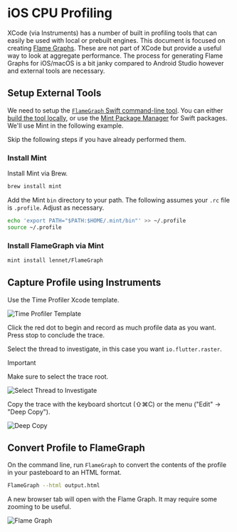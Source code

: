 # iOS CPU Profiling

XCode (via Instruments) has a number of built in profiling tools that can easily be used with local or prebuilt engines. This document is focused on creating [Flame Graphs](https://www.brendangregg.com/flamegraphs.html). These are not part of XCode but provide a useful way to look at aggregate performance. The process for generating Flame Graphs for iOS/macOS is a bit janky compared to Android Studio however and external tools are necessary.

## Setup External Tools

We need to setup the [`FlameGraph` Swift command-line tool](https://github.com/lennet/FlameGraph). You can either [build the tool locally](https://github.com/lennet/FlameGraph?tab=readme-ov-file#swift-package-manager), or use the [Mint Package Manager](https://github.com/yonaskolb/mint) for Swift packages. We'll use Mint in the following example.

Skip the following steps if you have already performed them.

### Install Mint

Install Mint via Brew.

```sh
brew install mint
```

Add the Mint `bin` directory to your path. The following assumes your `.rc` file is `.profile`. Adjust as necessary.

```sh
echo 'export PATH="$PATH:$HOME/.mint/bin"' >> ~/.profile
source ~/.profile
```

### Install FlameGraph via Mint

```sh
mint install lennet/FlameGraph
```

## Capture Profile using Instruments

Use the Time Profiler Xcode template.

![Time Profiler Template](https://github.com/flutter/assets-for-api-docs/blob/main/assets/engine/impeller/ios_profiling/ios_time_profiler_example.avif)

Click the red dot to begin and record as much profile data as you want. Press stop to conclude the trace.

Select the thread to investigate, in this case you want `io.flutter.raster`.

> [!IMPORTANT]
> Make sure to select the trace root.

![Select Thread to Investigate](https://github.com/flutter/assets-for-api-docs/blob/main/assets/engine/impeller/ios_profiling/ios_profiler_select_thread.avif)

Copy the trace with the keyboard shortcut (⇧⌘C) or the menu ("Edit" -> "Deep Copy").

![Deep Copy](https://github.com/flutter/assets-for-api-docs/blob/main/assets/engine/impeller/ios_profiling/deep_copy.avif)

## Convert Profile to FlameGraph

On the command line, run `FlameGraph` to convert the contents of the profile in your pasteboard to an HTML format.

```sh
FlameGraph --html output.html
```

A new browser tab will open with the Flame Graph. It may require some zooming to be useful.

![Flame Graph](https://github.com/flutter/assets-for-api-docs/blob/main/assets/engine/impeller/ios_profiling/flamegraph.avif)
